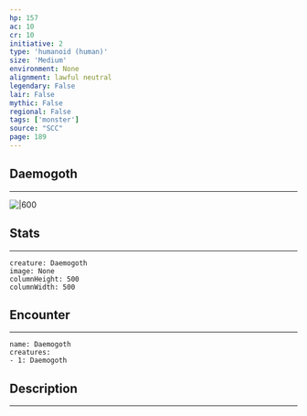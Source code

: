 ```yaml
---
hp: 157
ac: 10
cr: 10
initiative: 2
type: 'humanoid (human)'    
size: 'Medium'
environment: None
alignment: lawful neutral
legendary: False
lair: False
mythic: False
regional: False
tags: ['monster']
source: "SCC"
page: 189
---
```


## Daemogoth
---

![|600](D:/Program%20Files/5e.tools/img/bestiary/SCC/Daemogoth.webp)

## Stats
---

```statblock
creature: Daemogoth
image: None
columnHeight: 500
columnWidth: 500
```

## Encounter
---

```encounter-table
name: Daemogoth
creatures:
- 1: Daemogoth
```

## Description
---




